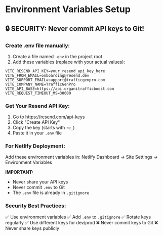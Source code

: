 # Environment Variables Setup

## 🔒 SECURITY: Never commit API keys to Git!

### Create .env file manually:

1. Create a file named `.env` in the project root
2. Add these variables (replace with your actual values):

```env
VITE_RESEND_API_KEY=your_resend_api_key_here
VITE_FROM_EMAIL=onboarding@resend.dev
VITE_SUPPORT_EMAIL=support@trafficgenpro.com
VITE_COMPANY_NAME=TrafficGenPro
VITE_API_BASE=https://api.organitrafficboost.com
VITE_REQUEST_TIMEOUT_MS=30000
```

### Get Your Resend API Key:

1. Go to https://resend.com/api-keys
2. Click "Create API Key"
3. Copy the key (starts with `re_`)
4. Paste it in your `.env` file

### For Netlify Deployment:

Add these environment variables in:
Netlify Dashboard → Site Settings → Environment Variables

**IMPORTANT:** 
- Never share your API keys
- Never commit `.env` to Git
- The `.env` file is already in `.gitignore`

### Security Best Practices:

✅ Use environment variables
✅ Add `.env` to `.gitignore`
✅ Rotate keys regularly
✅ Use different keys for dev/prod
❌ Never commit keys to Git
❌ Never share keys publicly

